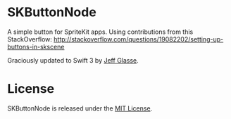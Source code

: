 # SKButtonNode
A simple button for SpriteKit apps. Using contributions from this StackOverflow: http://stackoverflow.com/questions/19082202/setting-up-buttons-in-skscene

Graciously updated to Swift 3 by [Jeff Glasse](https://github.com/jglasse).
 
# License
SKButtonNode is released under the [MIT License](https://github.com/morganwesemann/SKButtonNode/blob/master/LICENSE.md).
